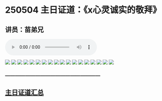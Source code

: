 # 250504 主日证道：《x心灵诚实的敬拜》
## 讲员：苗弟兄

<audio controls src="./250504.mp3"></audio>


![](./01.jpg)
![](./02.jpg)
![](./03.jpg)
![](./04.jpg)
![](./05.jpg)
![](./06.jpg)
![](./07.jpg)
![](./08.jpg)
![](./09.jpg)
![](./10.jpg)
![](./11.jpg)
![](./12.jpg)
![](./13.jpg)
![](./14.jpg)
![](./15.jpg)
![](./16.jpg)
![](./17.jpg)
![](./18.jpg)


### ———————————————————

## [主日证道汇总](https://nccchurch.github.io/Sermons/)


